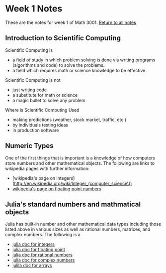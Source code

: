 Week 1 Notes
=============

These are the notes for week 1 of Math 3001.  [Return to all notes](../index.html)

Introduction to Scientific Computing
-------------

Scientific Computing is

* a field of study in which problem solving is done via writing programs (algorithms and code) to solve the problems. 
* a field which requires math or science knowledge to be effective.


Scientific Computing is not

* just writing code
* a substitute for math or science
* a magic bullet to solve any problem

Where is Scientific Computing Used

* making predictions (weather, stock market, traffic, etc.)
* by individuals testing ideas
* in production software 


Numeric Types
-------------

One of the first things that is important is a knowledge of how computers store numbers and other mathematical objects.  The following are links to wikipedia pages with further information:

* [wikipedia's page on integers](http://en.wikipedia.org/wiki/Integer_(computer_science\))
* [wikipedia's page on floating point numbers](http://en.wikipedia.org/wiki/Floating_point_numbers)


Julia's standard numbers and mathmatical objects
----------------

Julia has built-in number and other mathematical data types including those listed above in various sizes as well as rational numbers, matrices, and complex numbers.  The following is a 

* [julia doc for integers](http://docs.julialang.org/en/latest/manual/integers-and-floating-point-numbers/)
* [julia doc for floating point](http://docs.julialang.org/en/latest/manual/integers-and-floating-point-numbers/)
* [julia doc for rational numbers](http://docs.julialang.org/en/latest/manual/complex-and-rational-numbers/)
* [julia doc for complex numbers](http://docs.julialang.org/en/latest/manual/complex-and-rational-numbers/)
* [julila doc for arrays](http://docs.julialang.org/en/latest/manual/arrays/)



